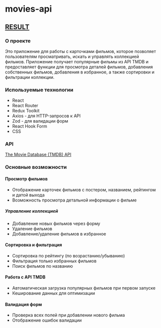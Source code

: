 # movies-api 
## [RESULT](https://lesiapashuk.github.io/movies-api/) 

### О проекте
Это приложение для работы с карточками фильмов, которое позволяет пользователям просматривать, искать и управлять коллекцией фильмов. Приложение получает популярные фильмы из API TMDB и предоставляет функции для просмотра деталей фильмов, добавления собственных фильмов, добавления в избранное, а также сортировки и фильтрации коллекции.

### Используемые технологии

- React
- React Router
- Redux Toolkit
- Axios - для HTTP-запросов к API
- Zod - для валидации форм
- React Hook Form
- CSS

### API
[The Movie Database (TMDB) API](https://web.archive.org/web/20221113201329/https://www.themoviedb.org/documentation/api)

### Основные возможности

#### Просмотр фильмов
- Отображение карточек фильмов с постером, названием, рейтингом и датой выхода
- Возможность просмотра детальной информации о фильме
##### Управление коллекцией
- Добавление новых фильмов через форму
- Удаление фильмов
- Добавление/удаление фильмов в избранное
#### Сортировка и фильтрация
- Сортировка по рейтингу (по возрастанию/убыванию)
- Фильтрация только избранных фильмов
- Поиск фильмов по названию
#### Работа с API TMDB
- Автоматическая загрузка популярных фильмов при первом запуске
- Кеширование данных для оптимизации
#### Валидация форм
- Проверка всех полей при добавлении нового фильма
- Отображение ошибок валидации
